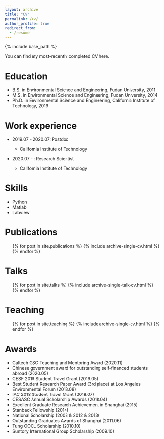 ```yaml
---
layout: archive
title: "CV"
permalink: /cv/
author_profile: true
redirect_from:
  - /resume
---
```


{% include base_path %}

You can find my most-recently completed CV here.

Education
======
* B.S. in Environmental Science and Engineering, Fudan University, 2011
* M.S. in Environmental Science and Engineering, Fudan University, 2014
* Ph.D. in Environmental Science and Engineering, California Institute of Technology, 2019

Work experience
======
* 2019.07 - 2020.07: Postdoc
  * California Institute of Technology

* 2020.07 - : Research Scientist
  * California Institute of Technology
  
Skills
======
* Python
* Matlab
* Labview

Publications
======
  <ul>{% for post in site.publications %}
    {% include archive-single-cv.html %}
  {% endfor %}</ul>
  
Talks
======
  <ul>{% for post in site.talks %}
    {% include archive-single-talk-cv.html %}
  {% endfor %}</ul>
  
Teaching
======
  <ul>{% for post in site.teaching %}
    {% include archive-single-cv.html %}
  {% endfor %}</ul>
  
Awards
======
* Caltech GSC Teaching and Mentoring Award (2020.11)
* Chinese government award for outstanding self-financed students abroad (2020.05)
* CESF 2019 Student Travel Grant (2019.05)
* Best Student Research Paper Award (3rd place) at Los Angeles Environmental Forum (2018.08)
* IAC 2018 Student Travel Grant (2018.07)
* CESASC Annual Scholarship Awards (2018.04)
* Excellent Graduate Research Achievement in Shanghai (2015)
* Stanback Fellowship (2014)
* National Scholarship (2008 & 2012 & 2013)
* Outstanding Graduates Awards of Shanghai (2011.06)
* Tung OOCL Scholarship (2010.10)
* Suntory International Group Scholarship (2009.10)

